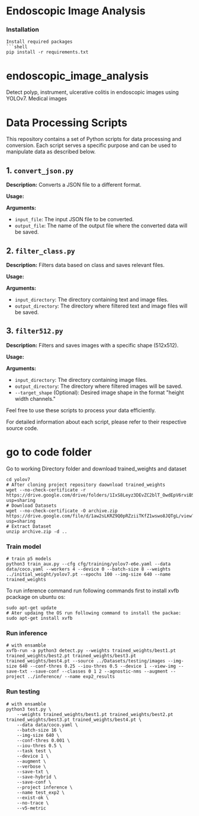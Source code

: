 # Endoscopic Image Analysis
### Installation
```
Install required packages
```shell
pip install -r requirements.txt
```

# endoscopic_image_analysis
Detect polyp, instrument, ulcerative colitis in endoscopic images using YOLOv7. Medical images
# Data Processing Scripts

This repository contains a set of Python scripts for data processing and conversion. Each script serves a specific purpose and can be used to manipulate data as described below.

## 1. `convert_json.py`

**Description:** Converts a JSON file to a different format.

**Usage:**

**Arguments:**
- `input_file`: The input JSON file to be converted.
- `output_file`: The name of the output file where the converted data will be saved.

## 2. `filter_class.py`

**Description:** Filters data based on class and saves relevant files.

**Usage:**

**Arguments:**
- `input_directory`: The directory containing text and image files.
- `output_directory`: The directory where filtered text and image files will be saved.

## 3. `filter512.py`

**Description:** Filters and saves images with a specific shape (512x512).

**Usage:**

**Arguments:**
- `input_directory`: The directory containing image files.
- `output_directory`: The directory where filtered images will be saved.
- `--target_shape` (Optional): Desired image shape in the format "height width channels."

Feel free to use these scripts to process your data efficiently.

For detailed information about each script, please refer to their respective source code.


# go to code folder
Go to working Directory folder and download trained_weights and dataset
``` shell
cd yolov7
# After cloning project repository daownload trained_weights
wget --no-check-certificate -r https://drive.google.com/drive/folders/1IxS8Leyz3DEvZC2blT_OwdEpV6rviBS9?usp=sharing
# Download Datasets
wget --no-check-certificate -O archive.zip https://drive.google.com/file/d/1aw2sLKRZ9Q0pRZziiTKfZ1wswo8JQTgL/view?usp=sharing
# Extract Dataset
unzip archive.zip -d .. 
```

### Train model

``` shell
# train p5 models
python3 train_aux.py --cfg cfg/training/yolov7-e6e.yaml --data data/coco.yaml --workers 4 --device 0 --batch-size 8 --weights ../initial_weight/yolov7.pt --epochs 100 --img-size 640 --name trained_weights
```

To run inference command run following commands first to install xvfb pcackage on ubuntu os:

``` shell
sudo apt-get update
# Ater updaing the OS run following command to install the packae:
sudo apt-get install xvfb
```



### Run inference

``` shell
# with ensamble
xvfb-run -a python3 detect.py --weights trained_weights/best1.pt trained_weights/best2.pt trained_weights/best3.pt trained_weights/best4.pt --source ../Datasets/testing/images --img-size 640 --conf-thres 0.25 --iou-thres 0.5 --device 1 --view-img --save-txt --save-conf --classes 0 1 2 --agnostic-nms --augment --project ../inference/ --name exp2_results
```

### Run testing

``` shell
# with ensamble
python3 test.py \
    --weights trained_weights/best1.pt trained_weights/best2.pt trained_weights/best3.pt trained_weights/best4.pt \
    --data data/coco.yaml \
    --batch-size 16 \
    --img-size 640 \
    --conf-thres 0.001 \
    --iou-thres 0.5 \
    --task test \
    --device 1 \
    --augment \
    --verbose \
    --save-txt \
    --save-hybrid \
    --save-conf \
    --project inference \
    --name test_exp2 \
    --exist-ok \
    --no-trace \
    --v5-metric
```

